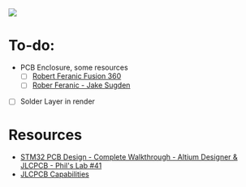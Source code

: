 ![](https://github.com/Ahmed-Zahran-AZ/STM32-PCB-Design/blob/main/Keyshot%20Render/Render/STM32.bip.61.png)
---
# To-do:
- PCB Enclosure, some resources
    - [ ] [Robert Feranic Fusion 360](https://www.youtube.com/watch?v=2UrFoMx_mn4&pp=ygUNcGNiIGVuY2xvdXNlcg%3D%3D)
    - [ ] [Rober Feranic - Jake Sugden](https://www.youtube.com/watch?v=wt1nlLSl8TQ)
- [ ] Solder Layer in render
# Resources
- [STM32 PCB Design - Complete Walkthrough - Altium Designer & JLCPCB - Phil's Lab #41](https://www.youtube.com/watch?v=PMEpQZ90f34&t=6772s)
- [JLCPCB Capabilities](https://jlcpcb.com/capabilities/pcb-capabilities)

